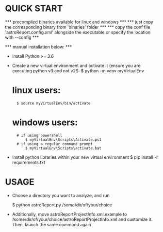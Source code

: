 QUICK START
==============

*** precompiled binaries available for linux and windows ***
*** just copy the corresponding binary from 'binaries' folder ***
*** copy the conf file 'astroReport.config.xml' alongside the executable or specify the location with --config ***

*** manual installation below: ***

- Install Python >= 3.6

- Create a new virtual environment and activate it (ensure you are executing python v3 and not v2!):
	$ python -m venv myVirtualEnv
	# linux users:
		$ source myVirtualEnv/bin/activate
	# windows users:
		# if using powershell
			$ myVirtualEnv\Scripts\Activate.ps1
		# if using a regular command prompt
			$ myVirtualEnv\Scripts\activate.bat

- Install python libraries within your new virtual environment
	$ pip install -r requirements.txt


USAGE
==============
- Choose a directory you want to analyze, and run
	
	$ python astroReport.py /some/dir/of/your/choice

- Additionally, move astroReportProjectInfo.xml.example to /some/dir/of/your/choice/astroReportProjectInfo.xml and customize it. Then, launch the same command again
